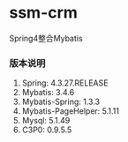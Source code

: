 # ssm-crm
Spring4整合Mybatis

### 版本说明
1. Spring: 4.3.27.RELEASE
2. Mybatis: 3.4.6
3. Mybatis-Spring: 1.3.3
4. Mybatis-PageHelper: 5.1.11
5. Mysql: 5.1.49
6. C3P0: 0.9.5.5
